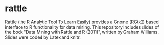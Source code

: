 # rattle
Rattle (the R Analytic Tool To Learn Easily) provides a Gnome (RGtk2) based interface to R functionality for data mining. This repository includes slides of the book "Data Mining with Rattle and R (2011)", written by Graham Williams. Slides were coded by Latex and knitr.
